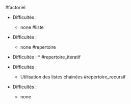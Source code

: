 #factoriel
* Difficultés :
    * none
#liste
* Difficultés :
    * none
#repertoire
* Difficultés :
    * 
#repertoire_iteratif

* Difficultés :
    * Utilisation des listes chainées
#repertoire_recursif

* Difficultés :
    * none

